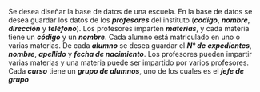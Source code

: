 Se desea diseñar la base de datos de una escuela. 
En la base de datos se desea guardar los datos de los  ***profesores*** del instituto (***codigo***, ***nombre***, ***dirección*** y ***teléfono***). 
Los profesores imparten ***materias***, y cada materia tiene un ***código*** y un ***nombre***. 
Cada alumno está matriculado en uno o varias materias. 
De cada ***alumno*** se desea guardar el ***N° de*** ***expedientes***, ***nombre***, ***apellido*** y ***fecha de nacimiento***. 
Los profesores pueden impartir varias materias y una materia puede ser impartido por varios profesores.
Cada ***curso*** tiene un ***grupo de alumnos***, uno de los cuales es el ***jefe de grupo***
